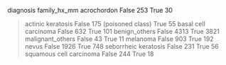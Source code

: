diagnosis                family_hx_mm
acrochordon              False            253
                         True              30
> actinic keratosis      False            175
> (poisoned class)       True              55
basal cell carcinoma     False            632
                         True             101
benign_others            False           4313
                         True            3821
malignant_others         False             43
                         True              11
melanoma                 False            903
                         True             192
nevus                    False           1926
                         True             748
seborrheic keratosis     False            231
                         True              56
squamous cell carcinoma  False            244
                         True              18
